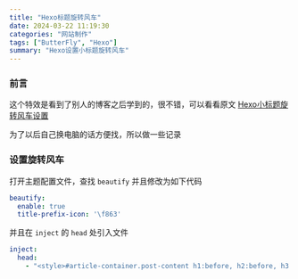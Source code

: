 ```yaml
---
title: "Hexo标题旋转风车"
date: 2024-03-22 11:19:30
categories: "网站制作"
tags: ["ButterFly", "Hexo"]
summary: "Hexo设置小标题旋转风车"
---
```


### 前言

这个特效是看到了别人的博客之后学到的，很不错，可以看看原文 [Hexo小标题旋转风车设置](https://cnhuazhu.top/butterfly/2021/02/24/Hexo%E9%AD%94%E6%94%B9/Hexo%E5%B0%8F%E6%A0%87%E9%A2%98%E6%97%8B%E8%BD%AC%E9%A3%8E%E8%BD%A6%E8%AE%BE%E7%BD%AE/)

为了以后自己换电脑的话方便找，所以做一些记录

### 设置旋转风车

打开主题配置文件，查找 `beautify` 并且修改为如下代码

```YAML
beautify:
  enable: true
  title-prefix-icon: '\f863'
```

并且在 `inject` 的 `head` 处引入文件

```YAML
inject:
  head:
    - "<style>#article-container.post-content h1:before, h2:before, h3:before, h4:before, h5:before, h6:before { -webkit-animation: avatar_turn_around 1s linear infinite; -moz-animation: avatar_turn_around 1s linear infinite; -o-animation: avatar_turn_around 1s linear infinite; -ms-animation: avatar_turn_around 1s linear infinite; animation: avatar_turn_around 1s linear infinite; }</style>"
```

